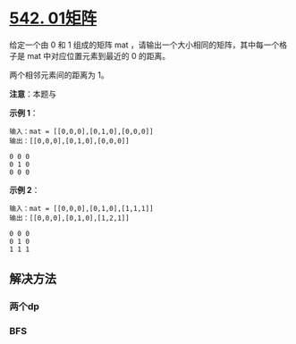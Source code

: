 # [542. 01矩阵](https://leetcode-cn.com/problems/01-matrix/)

给定一个由 0 和 1 组成的矩阵 mat ，请输出一个大小相同的矩阵，其中每一个格子是 mat 中对应位置元素到最近的 0 的距离。

两个相邻元素间的距离为 1。

**注意**：本题与

**示例 1**：
```
输入：mat = [[0,0,0],[0,1,0],[0,0,0]]
输出：[[0,0,0],[0,1,0],[0,0,0]]

0 0 0
0 1 0
0 0 0
```

**示例 2**：
```
输入：mat = [[0,0,0],[0,1,0],[1,1,1]]
输出：[[0,0,0],[0,1,0],[1,2,1]]

0 0 0
0 1 0
1 1 1
```

## 解决方法

### 两个dp


### BFS
